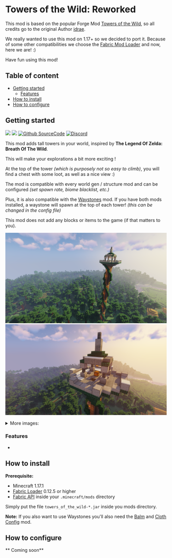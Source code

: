 # Towers of the Wild: Reworked <!-- omit in toc -->
This mod is based on the popular Forge Mod [Towers of the Wild](https://www.curseforge.com/minecraft/mc-mods/towers-of-the-wild), 
so all credits go to the original Author [idrae](https://www.curseforge.com/members/idrae_).

We really wanted to use this mod on 1.17+ so we decided to port it.
Because of some other compatibilities we choose the [Fabric Mod Loader](https://fabricmc.net/) and now, here we are! :)

Have fun using this mod!

## Table of content <!-- omit in toc -->
* [Getting started](#getting-started)
  * [Features](#features)
* [How to install](#how-to-install)
* [How to configure](#how-to-configure)


## Getting started
![](https://img.shields.io/badge/environment-Client%20and%20Server-informational?style=flat)
![](https://img.shields.io/badge/modloader-Fabric-informational?style=flat)
[![Github SourceCode](https://img.shields.io/badge/SourceCode%20on-Github-informational?style=flat&logo=github&logoColor=white)](https://github.com/xPand4B/Towers_Of_The_Wild_Reworked)
[![Discord](https://img.shields.io/badge/Chat%20on-Discord-informational?style=flat&logo=discord&logoColor=white&color=7289DA)](https://discord.gg/9Y8pCWR5tw)

This mod adds tall towers in your world, inspired by **The Legend Of Zelda: Breath Of The Wild**.

This will make your explorations a bit more exciting !

At the top of the tower *(which is purposely not so easy to climb)*, you will find a chest with some loot, as well as a nice view :)

The mod is compatible with every world gen / structure mod and can be configured *(set spawn rate, biome blacklist, etc.)*

Plus, it is also compatible with the [Waystones](https://www.curseforge.com/minecraft/mc-mods/waystones-fabric) mod. If you have both mods installed, a waystone will spawn at the top of each tower! *(this can be changed in the config file)*

This mod does not add any blocks or items to the game (if that matters to you).

![Tower Showcase 1](/src/main/resources/assets/img/showcase_1.png)
![Tower Showcase 2](/src/main/resources/assets/img/showcase_2.png)

<details>
  <summary>More images:</summary>

  ![Tower Showcase 3](/src/main/resources/assets/img/showcase_3.png)
  ![Tower Showcase 3](/src/main/resources/assets/img/showcase_4.png)
  ![Tower Showcase 3](/src/main/resources/assets/img/showcase_5.png)
  ![Tower Showcase 3](/src/main/resources/assets/img/showcase_6.png)
  ![Tower Showcase 3](/src/main/resources/assets/img/showcase_7.png)
</details>

### Features
* 

## How to install
**Prerequisite:**
* Minecraft 1.17.1
* [Fabric Loader](https://fabricmc.net/use/) 0.12.5 or higher
* [Fabric API](https://www.curseforge.com/minecraft/mc-mods/fabric-api) inside your `.minecraft/mods` directory

Simply put the file `towers_of_the_wild-*.jar` inside you mods directory.

**Note:**
If you also want to use Waystones you'll also need the [Balm](https://www.curseforge.com/minecraft/mc-mods/balm-fabric) and [Cloth Config](https://www.curseforge.com/minecraft/mc-mods/cloth-config) mod.

## How to configure
** Coming soon** 